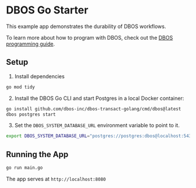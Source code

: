 # DBOS Go Starter

This example app demonstrates the durability of DBOS workflows.

To learn more about how to program with DBOS, check out the [DBOS programming guide](https://docs.dbos.dev/golang/programming-guide).

## Setup

1. Install dependencies
```bash
go mod tidy
```

2. Install the DBOS Go CLI and start Postgres in a local Docker container:

```bash
go install github.com/dbos-inc/dbos-transact-golang/cmd/dbos@latest
dbos postgres start
```

3. Set the `DBOS_SYSTEM_DATABASE_URL` environment variable to point to it.
```bash
export DBOS_SYSTEM_DATABASE_URL="postgres://postgres:dbos@localhost:5432/dbos_go_starter"
```

## Running the App

```bash
go run main.go
```

The app serves at `http://localhost:8080`
